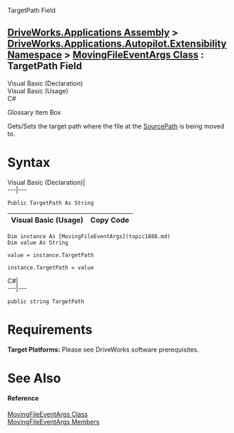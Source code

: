 TargetPath Field   
  
[DriveWorks.Applications Assembly](topic13.md) > [DriveWorks.Applications.Autopilot.Extensibility Namespace](topic1633.md) > [MovingFileEventArgs Class](topic1888.md) : TargetPath Field  
---  
  
Visual Basic (Declaration)    
Visual Basic (Usage)    
C# 

Glossary Item Box

Gets/Sets the target path where the file at the [SourcePath](topic1896.md) is being moved to. 

# Syntax

Visual Basic (Declaration)|   
---|---  
      
    
    Public TargetPath As String  
  
Visual Basic (Usage)| Copy Code  
---|---  
      
    
    Dim instance As [MovingFileEventArgs](topic1888.md)
    Dim value As String
     
    value = instance.TargetPath
     
    instance.TargetPath = value  
  
C#|   
---|---  
      
    
    public string TargetPath  
  
# Requirements

**Target Platforms:** Please see DriveWorks software prerequisites.

# See Also

#### Reference

[MovingFileEventArgs Class](topic1888.md)   
[MovingFileEventArgs Members](topic1889.md)


